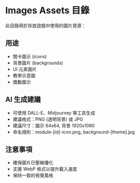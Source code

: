 # Images Assets 目錄

此目錄用於存放遊戲中使用的圖片資源：

## 用途
- 關卡圖示 (icons)
- 背景圖片 (backgrounds) 
- UI 元素圖片
- 教學示意圖
- 獎勵圖示

## AI 生成建議
- 可使用 DALL-E、Midjourney 等工具生成
- 建議格式：PNG (透明背景) 或 JPG
- 建議尺寸：圖示 64x64, 背景 1920x1080
- 命名規則：module-[id]-icon.png, background-[theme].jpg

## 注意事項
- 確保圖片已壓縮優化
- 支援 WebP 格式以提升載入速度
- 保持一致的視覺風格